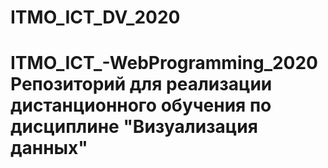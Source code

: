 # ITMO_ICT_DV_2020
# ITMO_ICT_-WebProgramming_2020 Репозиторий для реализации дистанционного обучения по дисциплине "Визуализация данных"

